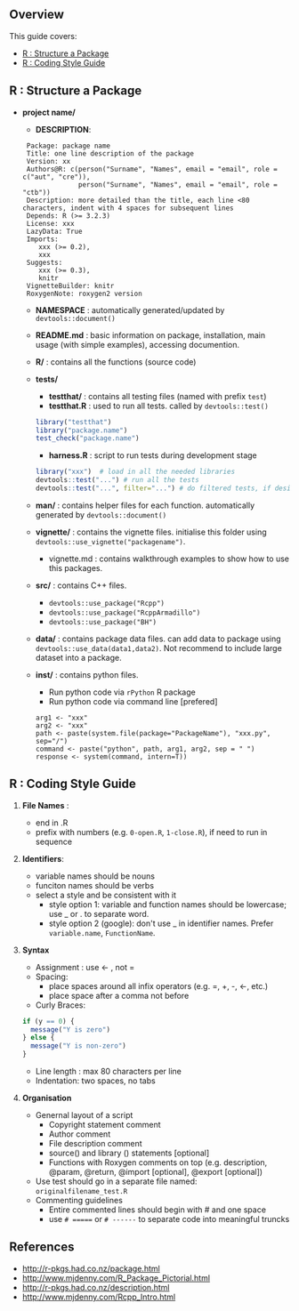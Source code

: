 ## Overview
This guide covers: 
* [R : Structure a Package](https://github.com/chenkonturek/CodingGuides/blob/master/R_project_guide.md#r--structure-a-package)  
* [R : Coding Style Guide](https://github.com/chenkonturek/CodingGuides/blob/master/R_project_guide.md#r--coding-style-guide)

## R : Structure a Package  
* **project name/** 
  * **DESCRIPTION**: 
   ```
    Package: package name 
    Title: one line description of the package
    Version: xx
    Authors@R: c(person("Surname", "Names", email = "email", role = c("aut", "cre")),
                 person("Surname", "Names", email = "email", role = "ctb"))
    Description: more detailed than the title, each line <80 characters, indent with 4 spaces for subsequent lines 
    Depends: R (>= 3.2.3)
    License: xxx 
    LazyData: True
    Imports: 
       xxx (>= 0.2), 
       xxx 
    Suggests:
       xxx (>= 0.3), 
       knitr  
    VignetteBuilder: knitr 
    RoxygenNote: roxygen2 version 
   ```
 
  * **NAMESPACE** : automatically generated/updated by `devtools::document()`  
  * **README.md** : basic information on package, installation, main usage (with simple examples), accessing documention.   
  
  * **R/** : contains all the functions (source code) 
  * **tests/**
     * **testthat/** : contains all testing files (named with prefix `test`)
     * **testthat.R** : used to run all tests. called by `devtools::test()` 
     ```r
     library("testthat")
     library("package.name")
     test_check("package.name")
     ```
     
     * **harness.R** : script to run tests during development stage 
      ```r
     library("xxx")  # load in all the needed libraries 
     devtools::test("...") # run all the tests 
     devtools::test("...", filter="...") # do filtered tests, if desired 
     ```
  * **man/** : contains helper files for each function. automatically generated by `devtools::document()`  
  * **vignette/** : contains the vignette files. initialise this folder using `devtools::use_vignette("packagename")`.  
      * vignette.md : contains walkthrough examples to show how to use this packages. 
  * **src/**  : contains C++ files.  
      * `devtools::use_package("Rcpp")` 
      * `devtools::use_package("RcppArmadillo")`
      * `devtools::use_package("BH")` 
  * **data/** : contains package data files. can add data to package using `devtools::use_data(data1,data2)`. Not recommend to include large dataset into a package. 
  * **inst/** : contains python files.  
     * Run python code via `rPython` R package 
     * Run python code via command line [prefered]
     ```
     arg1 <- "xxx" 
     arg2 <- "xxx"
     path <- paste(system.file(package="PackageName"), "xxx.py", sep="/")
     command <- paste("python", path, arg1, arg2, sep = " ") 
     response <- system(command, intern=T)) 
     ```

## R : Coding Style Guide 

1. **File Names** : 
   * end in .R 
   * prefix with numbers (e.g. `0-open.R`, `1-close.R`), if need to run in sequence  
2. **Identifiers**: 
    * variable names should be nouns 
    * funciton names should be verbs 
    * select a style and be consistent with it 
       * style option 1: variable and function names should be lowercase; use _ or . to separate word.  
       * style option 2 (google): don't use _ in identifier names. Prefer `variable.name`, `FunctionName`.  
3. **Syntax** 
    * Assignment : use <- , not = 
    * Spacing: 
       * place spaces around all infix operators (e.g. =, +, -, <-, etc.)
       * place space after a comma not before 
    * Curly Braces: 
    ```r     
    if (y == 0) {
      message("Y is zero")
    } else {
      message("Y is non-zero")
    }
    ```
    
    * Line length : max 80 characters per line 
    * Indentation: two spaces, no tabs 
 4. **Organisation**
    * Genernal layout of a script 
      * Copyright statement comment 
      * Author comment 
      * File description comment  
      * source() and library () statements [optional]
      * Functions with Roxygen comments on top (e.g. description, @param, @return, @import [optional], @export [optional]) 
    * Use test should go in a separate file named: `originalfilename_test.R`
    * Commenting guidelines 
      * Entire commented lines should begin with # and one space
      * use `# =====` or `# ------` to separate code into meaningful truncks 

## References 
* http://r-pkgs.had.co.nz/package.html 
* http://www.mjdenny.com/R_Package_Pictorial.html 
* http://r-pkgs.had.co.nz/description.html 
* http://www.mjdenny.com/Rcpp_Intro.html
